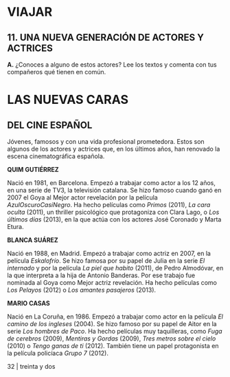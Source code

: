 # VIAJAR

## 11. UNA NUEVA GENERACIÓN DE ACTORES Y ACTRICES

**A.** ¿Conoces a alguno de estos actores? Lee los textos y comenta con tus compañeros qué tienen en común.

# LAS NUEVAS CARAS
## DEL CINE ESPAÑOL

Jóvenes, famosos y con una vida profesional prometedora. Estos son algunos de los actores y actrices que, en los últimos años, han renovado la escena cinematográfica española.

**QUIM GUTIÉRREZ**

Nació en 1981, en Barcelona.
Empezó a trabajar como actor a los 12 años, en una serie de TV3, la televisión catalana.
Se hizo famoso cuando ganó en 2007 el Goya al Mejor actor revelación por la película *AzulOscuroCasiNegro*.
Ha hecho películas como *Primos* (2011), *La cara oculta* (2011), un thriller psicológico que protagoniza con Clara Lago, o *Los últimos días* (2013), en la que actúa con los actores José Coronado y Marta Etura.

**BLANCA SUÁREZ**

Nació en 1988, en Madrid.
Empezó a trabajar como actriz en 2007, en la película *Eskalofrío*.
Se hizo famosa por su papel de Julia en la serie *El internado* y por la película *La piel que habito* (2011), de Pedro Almodóvar, en la que interpreta a la hija de Antonio Banderas. Por ese trabajo fue nominada al Goya como Mejor actriz revelación.
Ha hecho películas como *Los Pelayos* (2012) o *Los amantes pasajeros* (2013).

**MARIO CASAS**

Nació en La Coruña, en 1986.
Empezó a trabajar como actor en la película *El camino de los ingleses* (2004).
Se hizo famoso por su papel de Aitor en la serie *Los hombres de Paco*.
Ha hecho películas muy taquilleras, como *Fuga de cerebros* (2009), *Mentiras y Gordas* (2009), *Tres metros sobre el cielo* (2010) o *Tengo ganas de ti* (2012). También tiene un papel protagonista en la película policíaca *Grupo 7* (2012).

32 | treinta y dos
